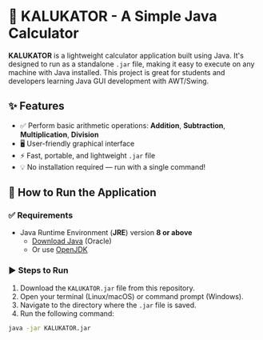 # 🧮 KALUKATOR - A Simple Java Calculator

**KALUKATOR** is a lightweight calculator application built using Java. It's designed to run as a standalone `.jar` file, making it easy to execute on any machine with Java installed. 
This project is great for students and developers learning Java GUI development with AWT/Swing.

## ✨ Features

- ✅ Perform basic arithmetic operations: **Addition**, **Subtraction**, **Multiplication**, **Division**
- 🖥️ User-friendly graphical interface
- ⚡ Fast, portable, and lightweight `.jar` file
- 💡 No installation required — run with a single command!

## 🚀 How to Run the Application

### ✅ Requirements

- Java Runtime Environment (**JRE**) version **8 or above**
  - [Download Java](https://www.oracle.com/java/technologies/javase-downloads.html) (Oracle)
  - Or use [OpenJDK](https://jdk.java.net/)

### ▶️ Steps to Run

1. Download the `KALUKATOR.jar` file from this repository.
2. Open your terminal (Linux/macOS) or command prompt (Windows).
3. Navigate to the directory where the `.jar` file is saved.
4. Run the following command:

```bash
java -jar KALUKATOR.jar
